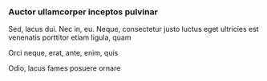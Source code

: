 ### Auctor ullamcorper inceptos pulvinar

Sed, lacus dui. Nec in, eu. Neque, consectetur justo luctus eget ultricies est venenatis porttitor etiam ligula, quam

Orci neque, erat, ante, enim, quis

Odio, lacus fames posuere ornare


